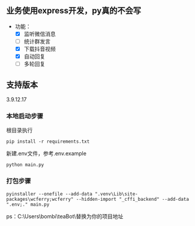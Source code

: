 ## 业务使用express开发，py真的不会写


- 功能：
    - [x] 监听微信消息
    - [ ] 统计群发言
    - [x] 下载抖音视频
    - [x] 自动回复
    - [ ] 多轮回复

## 支持版本
3.9.12.17

### 本地启动步骤
根目录执行
```pip
pip install -r requirements.txt
```
新建.env文件，参考.env.example
```text
python main.py
```



### 打包步骤
```text
pyinstaller --onefile --add-data ".venv\Lib\site-packages\wcferry;wcferry" --hidden-import "_cffi_backend" --add-data ".env;." main.py
```
ps：C:\Users\bombi\teaBot\替换为你的项目地址
